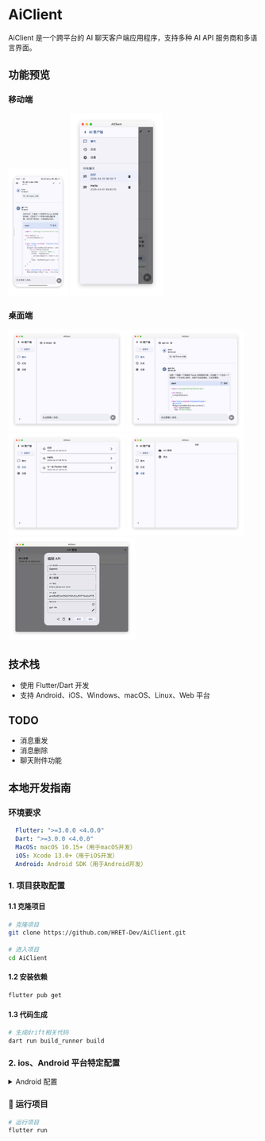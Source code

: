 # AiClient

AiClient 是一个跨平台的 AI 聊天客户端应用程序，支持多种 AI API 服务商和多语言界面。

## 功能预览
### 移动端
<img src="./README/mobile_chat.png" alt="chat" style="zoom:25%;" />
<img src="./README/mobile_sidebar.png" alt="chat" style="zoom:36%;" />

### 桌面端
<img src="./README/home.png" alt="chat" style="zoom:23%;" />
<img src="./README/chat.png" alt="chat" style="zoom:23%;" />
<img src="./README/history.png" alt="chat" style="zoom:23%;" />
<img src="./README/setting.png" alt="chat" style="zoom:23%;" />
<img src="./README/setting_api.png" alt="chat" style="zoom:25%;" />


## 技术栈

- 使用 Flutter/Dart 开发
- 支持 Android、iOS、Windows、macOS、Linux、Web 平台

## TODO

- 消息重发
- 消息删除
- 聊天附件功能

## 本地开发指南

### 环境要求
```yaml
  Flutter: ">=3.0.0 <4.0.0"
  Dart: ">=3.0.0 <4.0.0"
  MacOS: macOS 10.15+（用于macOS开发）
  iOS: Xcode 13.0+（用于iOS开发）
  Android: Android SDK（用于Android开发）
```

### 1. 项目获取配置

#### 1.1 克隆项目
```bash
# 克隆项目
git clone https://github.com/HRET-Dev/AiClient.git

# 进入项目
cd AiClient
```
#### 1.2 安装依赖
```bash
flutter pub get
```

#### 1.3 代码生成
```bash
# 生成drift相关代码
dart run build_runner build
```

### 2. ios、Android 平台特定配置
<details>
<summary>Android 配置</summary>
</br>

  #### 2.1 环境要求
  ```yaml
  Jdk: 17+
  ```

  #### 2.2 生成签名文件 跟随提示输入即可
  **PS：请牢记输入的密钥库口令和密钥口令**
  ```bash
  keytool -genkeypair -alias aiclient-key -keyalg RSA -keysize 2048 -validity 36500 -keystore android/app/aiclient-keystore.p12 -storetype PKCS12
  ```

  #### 2.3 配置签名文件
  ```bash
  cat <<EOF > android/key.properties
  storePassword=密钥库口令
  keyPassword=密钥口令
  keyAlias=aiclient-key
  storeFile=../app/aiclient-keystore.p12
  EOF
  ```

</details>

### 🎉 运行项目
```bash
# 运行项目
flutter run
```